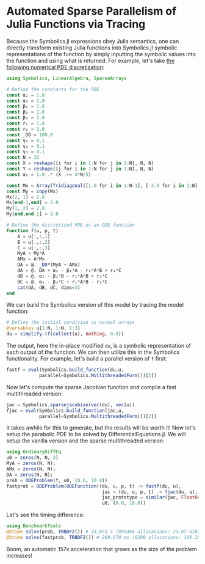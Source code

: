 # Automated Sparse Parallelism of Julia Functions via Tracing

Because the Symbolics.jl expressions obey Julia semantics, one can
directly transform existing Julia functions into Symbolics.jl symbolic
representations of the function by simply inputting the symbolic values into
the function and using what is returned. For example, let's take [the following
numerical PDE discretization](https://www.stochasticlifestyle.com/solving-systems-stochastic-pdes-using-gpus-julia/):

```julia
using Symbolics, LinearAlgebra, SparseArrays

# Define the constants for the PDE
const α₂ = 1.0
const α₃ = 1.0
const β₁ = 1.0
const β₂ = 1.0
const β₃ = 1.0
const r₁ = 1.0
const r₂ = 1.0
const _DD = 100.0
const γ₁ = 0.1
const γ₂ = 0.1
const γ₃ = 0.1
const N = 32
const X = reshape([i for i in 1:N for j in 1:N], N, N)
const Y = reshape([j for i in 1:N for j in 1:N], N, N)
const α₁ = 1.0 .* (X .>= 4*N/5)

const Mx = Array(Tridiagonal([1.0 for i in 1:N-1], [-2.0 for i in 1:N], [1.0 for i in 1:N-1]))
const My = copy(Mx)
Mx[2, 1] = 2.0
Mx[end-1,end] = 2.0
My[1, 2] = 2.0
My[end,end-1] = 2.0

# Define the discretized PDE as an ODE function
function f(u, p, t)
    A = u[:,:,1]
    B = u[:,:,2]
    C = u[:,:,3]
    MyA = My*A
    AMx = A*Mx
    DA = @. _DD*(MyA + AMx)
    dA = @. DA + α₁ - β₁*A - r₁*A*B + r₂*C
    dB = @. α₂ - β₂*B - r₁*A*B + r₂*C
    dC = @. α₃ - β₃*C + r₁*A*B - r₂*C
    cat(dA, dB, dC, dims=3)
end
```

We can build the Symbolics version of this model by tracing the
model function:

```julia
# Define the initial condition as normal arrays
@variables u[1:N, 1:N, 1:3]
du = simplify.(f(collect(u), nothing, 0.0))
```

The output, here the in-place modified `du`, is a symbolic representation of
each output of the function. We can then utilize this in the Symbolics
functionality. For example, let's build a parallel version of `f` first:

```julia
fastf = eval(Symbolics.build_function(du,u,
            parallel=Symbolics.MultithreadedForm())[2])
```

Now let's compute the sparse Jacobian function and compile a fast multithreaded version:

```julia
jac = Symbolics.sparsejacobian(vec(du), vec(u))
fjac = eval(Symbolics.build_function(jac,u,
            parallel=Symbolics.MultithreadedForm())[2])
```

It takes awhile for this to generate, but the results will be worth it!
Now let's setup the parabolic PDE to be solved by DifferentialEquations.jl.
We will setup the vanilla version and the sparse multithreaded
version:

```julia
using OrdinaryDiffEq
u0 = zeros(N, N, 3)
MyA = zeros(N, N);
AMx = zeros(N, N);
DA = zeros(N, N);
prob = ODEProblem(f, u0, (0.0, 10.0))
fastprob = ODEProblem(ODEFunction((du, u, p, t) -> fastf(du, u),
                                   jac = (du, u, p, t) -> fjac(du, u),
                                   jac_prototype = similar(jac, Float64)),
                                   u0, (0.0, 10.0))
```

Let's see the timing difference:

```julia
using BenchmarkTools
@btime solve(prob, TRBDF2()) # 33.073 s (895404 allocations: 23.87 GiB)
@btime solve(fastprob, TRBDF2()) # 209.670 ms (8208 allocations: 109.25 MiB)
```

Boom, an automatic 157x acceleration that grows as the size of the problem
increases!
